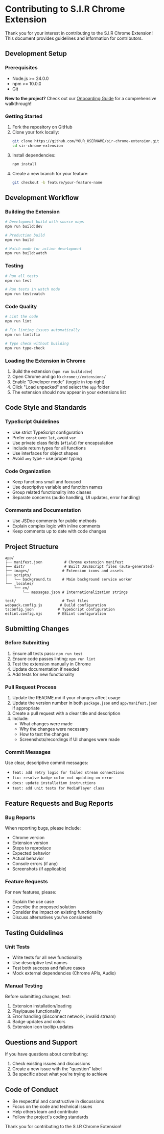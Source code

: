 # Contributing to S.I.R Chrome Extension

Thank you for your interest in contributing to the S.I.R Chrome Extension! This document provides
guidelines and information for contributors.

## Development Setup

### Prerequisites

- Node.js >= 24.0.0
- npm >= 10.0.0
- Git

**New to the project?** Check out our [Onboarding Guide](ONBOARDING.md) for a comprehensive walkthrough!

### Getting Started

1. Fork the repository on GitHub
2. Clone your fork locally:
   ```bash
   git clone https://github.com/YOUR_USERNAME/sir-chrome-extension.git
   cd sir-chrome-extension
   ```
3. Install dependencies:
   ```bash
   npm install
   ```
4. Create a new branch for your feature:
   ```bash
   git checkout -b feature/your-feature-name
   ```

## Development Workflow

### Building the Extension

```bash
# Development build with source maps
npm run build:dev

# Production build
npm run build

# Watch mode for active development
npm run build:watch
```

### Testing

```bash
# Run all tests
npm run test

# Run tests in watch mode
npm run test:watch
```

### Code Quality

```bash
# Lint the code
npm run lint

# Fix linting issues automatically
npm run lint:fix

# Type check without building
npm run type-check
```

### Loading the Extension in Chrome

1. Build the extension (`npm run build:dev`)
2. Open Chrome and go to `chrome://extensions/`
3. Enable "Developer mode" (toggle in top right)
4. Click "Load unpacked" and select the `app` folder
5. The extension should now appear in your extensions list

## Code Style and Standards

### TypeScript Guidelines

- Use strict TypeScript configuration
- Prefer `const` over `let`, avoid `var`
- Use private class fields (`#field`) for encapsulation
- Include return types for all functions
- Use interfaces for object shapes
- Avoid `any` type - use proper typing

### Code Organization

- Keep functions small and focused
- Use descriptive variable and function names
- Group related functionality into classes
- Separate concerns (audio handling, UI updates, error handling)

### Comments and Documentation

- Use JSDoc comments for public methods
- Explain complex logic with inline comments
- Keep comments up to date with code changes

## Project Structure

```
app/
├── manifest.json          # Chrome extension manifest
├── dist/                  # Built JavaScript files (auto-generated)
├── images/               # Extension icons and assets
├── scripts/
│   └── background.ts     # Main background service worker
└── _locales/
    └── en/
        └── messages.json # Internationalization strings

test/                     # Test files
webpack.config.js        # Build configuration
tsconfig.json           # TypeScript configuration
eslint.config.mjs       # ESLint configuration
```

## Submitting Changes

### Before Submitting

1. Ensure all tests pass: `npm run test`
2. Ensure code passes linting: `npm run lint`
3. Test the extension manually in Chrome
4. Update documentation if needed
5. Add tests for new functionality

### Pull Request Process

1. Update the README.md if your changes affect usage
2. Update the version number in both `package.json` and `app/manifest.json` if appropriate
3. Create a pull request with a clear title and description
4. Include:
   - What changes were made
   - Why the changes were necessary
   - How to test the changes
   - Screenshots/recordings if UI changes were made

### Commit Messages

Use clear, descriptive commit messages:

- `feat: add retry logic for failed stream connections`
- `fix: resolve badge color not updating on error`
- `docs: update installation instructions`
- `test: add unit tests for MediaPlayer class`

## Feature Requests and Bug Reports

### Bug Reports

When reporting bugs, please include:

- Chrome version
- Extension version
- Steps to reproduce
- Expected behavior
- Actual behavior
- Console errors (if any)
- Screenshots (if applicable)

### Feature Requests

For new features, please:

- Explain the use case
- Describe the proposed solution
- Consider the impact on existing functionality
- Discuss alternatives you've considered

## Testing Guidelines

### Unit Tests

- Write tests for all new functionality
- Use descriptive test names
- Test both success and failure cases
- Mock external dependencies (Chrome APIs, Audio)

### Manual Testing

Before submitting changes, test:

1. Extension installation/loading
2. Play/pause functionality
3. Error handling (disconnect network, invalid stream)
4. Badge updates and colors
5. Extension icon tooltip updates

## Questions and Support

If you have questions about contributing:

1. Check existing issues and discussions
2. Create a new issue with the "question" label
3. Be specific about what you're trying to achieve

## Code of Conduct

- Be respectful and constructive in discussions
- Focus on the code and technical issues
- Help others learn and contribute
- Follow the project's coding standards

Thank you for contributing to the S.I.R Chrome Extension!
